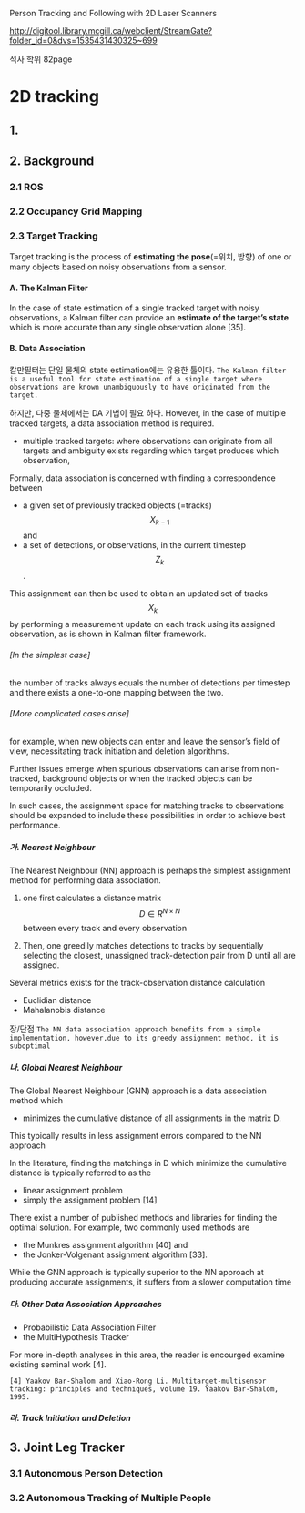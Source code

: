 Person Tracking and Following with 2D Laser Scanners

http://digitool.library.mcgill.ca/webclient/StreamGate?folder_id=0&dvs=1535431430325~699

석사 학위 82page



# 2D tracking

## 1. 


## 2. Background

### 2.1 ROS

### 2.2 Occupancy Grid Mapping

### 2.3 Target Tracking


Target tracking is the process of **estimating the pose**(=위치, 방향) of one or many objects based on noisy observations from a sensor.

#### A. The Kalman Filter

In the case of state estimation of a single tracked target with noisy observations, a Kalman filter can provide an **estimate of the target’s state** which is more accurate than any single observation alone [35]. 

#### B. Data Association

칼만필터는 단일 물체의 state estimation에는 유용한 툴이다. `The Kalman filter is a useful tool for state estimation of a single target where observations are known unambiguously to have originated from the target. `

하지만, 다중 물체에서는 DA 기법이 필요 하다. However, in the case of multiple tracked targets, a data association method is required.
- multiple tracked targets: where observations can originate from all targets and ambiguity exists regarding which target produces which observation,

Formally, data association is concerned with finding a correspondence between 
- a given set of previously tracked objects (=tracks) $$X_{k−1}$$ and 
- a set of detections, or observations, in the current timestep $$Z_k$$.

This assignment can then be used to obtain an updated set of tracks $$X_k$$ by performing a measurement update on each track using its assigned observation, as is shown in Kalman filter framework.


###### [In the simplest case]

the number of tracks always equals the number of detections per timestep and there exists a one-to-one mapping between the two. 

###### [More complicated cases arise] 

for example, when new objects can enter and leave the sensor’s field of view, necessitating track initiation and deletion algorithms. 

Further issues emerge when spurious observations can arise from non-tracked, background objects or when the tracked objects can be temporarily occluded. 

In such cases, the assignment space for matching tracks to observations should be expanded to include these possibilities in order to achieve best performance.


##### 가. Nearest Neighbour

The Nearest Neighbour (NN) approach is perhaps the simplest assignment method for performing data association.

1. one first calculates a distance matrix $$D \in R^{N×N}$$ between every track and every observation

2. Then, one greedily matches detections to tracks by sequentially selecting the closest, unassigned track-detection pair from D until all are assigned.

Several metrics exists for the track-observation distance calculation
- Euclidian distance
- Mahalanobis distance

장/단점 `The NN data association approach benefits from a simple implementation, however,due to its greedy assignment method, it is suboptimal`

##### 나. Global Nearest Neighbour


The Global Nearest Neighbour (GNN) approach is a data association method which 
- minimizes the cumulative distance of all assignments in the matrix D. 

This typically results in less assignment errors compared to the NN approach

In the literature, finding the matchings in D which minimize the cumulative distance is typically referred to as the 
- linear assignment problem 
- simply the assignment problem [14]

There exist a number of published methods and libraries for finding the optimal solution. For example, two commonly used methods are 
- the Munkres assignment algorithm [40] and 
- the Jonker-Volgenant assignment algorithm [33].

While the GNN approach is typically superior to the NN approach at producing accurate assignments, it suffers from a slower computation time

##### 다. Other Data Association Approaches

- Probabilistic Data Association Filter
- the MultiHypothesis Tracker  


For more in-depth analyses in this area, the reader is encourged examine existing seminal work [4].

```
[4] Yaakov Bar-Shalom and Xiao-Rong Li. Multitarget-multisensor tracking: principles and techniques, volume 19. Yaakov Bar-Shalom, 1995.
```

##### 라. Track Initiation and Deletion



## 3. Joint Leg Tracker

### 3.1 Autonomous Person Detection

### 3.2 Autonomous Tracking of Multiple People

